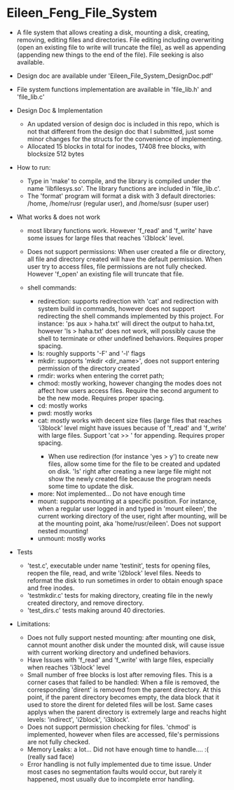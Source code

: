 # Eileen_Feng_File_System

- A file system that allows creating a disk, mounting a disk, creating, removing, editing files and directories. File editing including overwriting (open an existing file to write will truncate the file), as well as appending (appending new things to the end of the file). File seeking is also available. 

- Design doc are available under 'Eileen_File_System_DesignDoc.pdf'

- File system functions implementation are available in 'file_lib.h' and 'file_lib.c'

- Design Doc & Implementation
  - An updated version of design doc is included in this repo, which is not that different from the design doc that I submitted, just some minor changes for the structs for the convenience of implementing. 
  - Allocated 15 blocks in total for inodes, 17408 free blocks, with blocksize 512 bytes

- How to run:
  - Type in 'make' to compile, and the library is compiled under the name 'libfilesys.so'. The library functions are included in 'file_lib.c'. 
  - The 'format' program will format a disk with 3 default directories: /home, /home/rusr (regular user), and /home/susr (super user)

- What works & does not work
  - most library functions work. However 'f_read' and 'f_write' have some issues for large files that reaches 'i3block' level.
  - Does not support permissions: When user created a file or directory, all file and directory created will have the default permission. When user try to access files, file permissions are not fully checked. However 'f_open' an existing file will truncate that file. 
  
  - shell commands:
    - redirection: supports redirection with 'cat' and redirection with system build in commands, however does not support redirecting the shell commands implemented by this project. For instance: 'ps aux > haha.txt' will direct the output to haha.txt, however 'ls > haha.txt' does not work, will possibly cause the shell to terminate or other undefined behaviors. Requires proper spacing. 
    - ls: roughly supports '-F' and '-l' flags
    - mkdir: supports 'mkdir <dir_name>', does not support entering permission of the directory created
    - rmdir: works when entering the corret path;
    - chmod: mostly working, however changing the modes does not affect how users access files. Require the second argument to be the new mode. Requires proper spacing. 
    - cd: mostly works
    - pwd: mostly works
    - cat: mostly works with decent size files (large files that reaches 'i3block' level might have issues because of 'f_read' and 'f_write' with large files. Support 'cat >> <filename>' for appending. Requires proper spacing.
      - When use redirection (for instance 'yes > y') to create new files, allow some time for the file to be created and updated on disk. 'ls' right after creating a new large file might not show the newly created file because the program needs some time to update the disk. 
    - more: Not implemented... Do not have enough time
    - mount: supports mounting at a specific position. For instance, when a regular user logged in and typed in 'mount eileen', the current working directory of the user, right after mounting, will be at the mounting point, aka 'home/rusr/eileen'. Does not support nested mounting!
    - unmount: mostly works
    
- Tests
  - 'test.c', executable under name 'testinit', tests for opening files, reopen the file, read, and write 'i2block' level files. Needs to reformat the disk to run sometimes in order to obtain enough space and free inodes. 
  - 'testmkdir.c' tests for making directory, creating file in the newly created directory, and remove directory.
  - 'test_dirs.c' tests making around 40 directories. 
  
- Limitations:
  - Does not fully support nested mounting: after mounting one disk, cannot mount another disk under the mounted disk, will cause issue with current working directory and undefined behaviors.
  - Have Issues with 'f_read' and 'f_write' with large files, especially when reaches 'i3block' level
  - Small number of free blocks is lost after removing files. This is a corner cases that failed to be handled: When a file is removed, the corresponding 'dirent' is removed from the parent directory. At this point, if the parent directory becomes empty, the data block that it used to store the dirent for deleted files will be lost. Same cases applys when the parent directory is extremely large and reachs hight levels: 'indirect', 'i2block', 'i3block'.
  - Does not support permission checking for files. 'chmod' is implemented, however when files are accessed, file's permissions are not fully checked. 
  - Memory Leaks: a lot... Did not have enough time to handle.... :( (really sad face)
  - Error handling is not fully implemented due to time issue. Under most cases no segmentation faults would occur, but rarely it happened, most usually due to incomplete error handling. 

